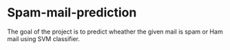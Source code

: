 # Spam-mail-prediction
The goal of the project is to predict wheather the given mail is spam or Ham mail using SVM classifier.

